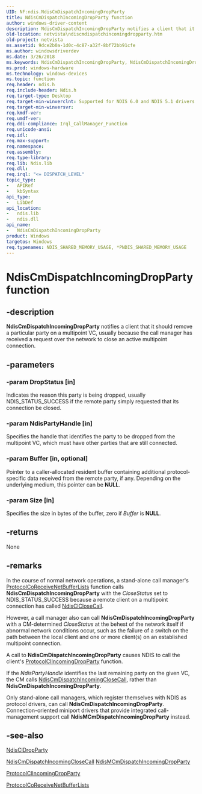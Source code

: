 ```yaml
---
UID: NF:ndis.NdisCmDispatchIncomingDropParty
title: NdisCmDispatchIncomingDropParty function
author: windows-driver-content
description: NdisCmDispatchIncomingDropParty notifies a client that it should remove a particular party on a multipoint VC, usually because the call manager has received a request over the network to close an active multipoint connection.
old-location: netvista\ndiscmdispatchincomingdropparty.htm
old-project: netvista
ms.assetid: 9dce2b0a-1d0c-4c87-a32f-8bf72bb91cfe
ms.author: windowsdriverdev
ms.date: 3/26/2018
ms.keywords: NdisCmDispatchIncomingDropParty, NdisCmDispatchIncomingDropParty function [Network Drivers Starting with Windows Vista], condis_call_manager_ref_6f7730c4-030a-45a6-b873-833bf8033ce7.xml, ndis/NdisCmDispatchIncomingDropParty, netvista.ndiscmdispatchincomingdropparty
ms.prod: windows-hardware
ms.technology: windows-devices
ms.topic: function
req.header: ndis.h
req.include-header: Ndis.h
req.target-type: Desktop
req.target-min-winverclnt: Supported for NDIS 6.0 and NDIS 5.1 drivers (see       NdisCmDispatchIncomingDropParty (NDIS 5.1)) in Windows Vista. Supported for NDIS 5.1 drivers (see       NdisCmDispatchIncomingDropParty (NDIS 5.1)) in Windows XP.
req.target-min-winversvr: 
req.kmdf-ver: 
req.umdf-ver: 
req.ddi-compliance: Irql_CallManager_Function
req.unicode-ansi: 
req.idl: 
req.max-support: 
req.namespace: 
req.assembly: 
req.type-library: 
req.lib: Ndis.lib
req.dll: 
req.irql: "<= DISPATCH_LEVEL"
topic_type:
-	APIRef
-	kbSyntax
api_type:
-	LibDef
api_location:
-	ndis.lib
-	ndis.dll
api_name:
-	NdisCmDispatchIncomingDropParty
product: Windows
targetos: Windows
req.typenames: NDIS_SHARED_MEMORY_USAGE, *PNDIS_SHARED_MEMORY_USAGE
---
```


# NdisCmDispatchIncomingDropParty function


## -description


<b>NdisCmDispatchIncomingDropParty</b> notifies a client that it should remove a particular party on a
  multipoint VC, usually because the call manager has received a request over the network to close an active
  multipoint connection.


## -parameters




### -param DropStatus [in]

Indicates the reason this party is being dropped, usually NDIS_STATUS_SUCCESS if the remote party
     simply requested that its connection be closed.


### -param NdisPartyHandle [in]

Specifies the handle that identifies the party to be dropped from the multipoint VC, which must
     have other parties that are still connected.


### -param Buffer [in, optional]

Pointer to a caller-allocated resident buffer containing additional protocol-specific data
     received from the remote party, if any. Depending on the underlying medium, this pointer can be
     <b>NULL</b>.


### -param Size [in]

Specifies the size in bytes of the buffer, zero if 
     <i>Buffer</i> is <b>NULL</b>.


## -returns



None




## -remarks



In the course of normal network operations, a stand-alone call manager's 
    <a href="https://msdn.microsoft.com/1755804c-d82f-465d-862f-8a2340516f8e">
    ProtocolCoReceiveNetBufferLists</a> function calls 
    <b>NdisCmDispatchIncomingDropParty</b> with the 
    <i>CloseStatus</i> set to NDIS_STATUS_SUCCESS because a remote client on a multipoint connection has
    called 
    <a href="https://msdn.microsoft.com/library/windows/hardware/ff561627">NdisClCloseCall</a>.

However, a call manager also can call 
    <b>NdisCmDispatchIncomingDropParty</b> with a CM-determined 
    <i>CloseStatus</i> at the behest of the network itself if abnormal network conditions occur, such as the
    failure of a switch on the path between the local client and one or more client(s) on an established
    multipoint connection.

A call to 
    <b>NdisCmDispatchIncomingDropParty</b> causes NDIS to call the client's 
    <a href="https://msdn.microsoft.com/3815ca4b-f4bc-4de9-a28a-5d3ee20bcdd8">
    ProtocolClIncomingDropParty</a> function.

If the 
    <i>NdisPartyHandle</i> identifies the last remaining party on the given VC, the CM calls 
    <a href="https://msdn.microsoft.com/f0f1221d-3d95-4d4c-acd0-6bcd653241c4">
    NdisCmDispatchIncomingCloseCall</a>, rather than 
    <b>NdisCmDispatchIncomingDropParty</b>.

Only stand-alone call managers, which register themselves with NDIS as protocol drivers, can call 
    <b>NdisCmDispatchIncomingDropParty</b>. Connection-oriented miniport drivers that provide integrated
    call-management support call 
    <b>NdisMCmDispatchIncomingDropParty</b> instead.




## -see-also




<a href="https://msdn.microsoft.com/library/windows/hardware/ff561629">NdisClDropParty</a>



<a href="https://msdn.microsoft.com/f0f1221d-3d95-4d4c-acd0-6bcd653241c4">
   NdisCmDispatchIncomingCloseCall</a>



<a href="https://msdn.microsoft.com/4549b6f4-5138-4724-959c-a36b38c319fd">
   NdisMCmDispatchIncomingDropParty</a>



<a href="https://msdn.microsoft.com/3815ca4b-f4bc-4de9-a28a-5d3ee20bcdd8">ProtocolClIncomingDropParty</a>



<a href="https://msdn.microsoft.com/1755804c-d82f-465d-862f-8a2340516f8e">
   ProtocolCoReceiveNetBufferLists</a>
 

 

